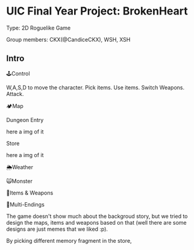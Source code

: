 # UIC Final Year Project: BrokenHeart
Type: 2D Roguelike Game 

Group members: CKX(@CandiceCKX), WSH, XSH

## Intro

🕹️Control

W,A,S,D to move the character.
Pick items.
Use items.
Switch Weapons.
Attack.

🏕️Map

Dungeon Entry

here a img of it


Store

here a img of it


🌦️Weather


🙀Monster


🎁Items & Weapons


🌌Multi-Endings

The game doesn't show much about the backgroud story, but we tried to design the maps, items and weapons based on that (well there are some designs are just memes that we liked :p).

By picking different memory fragment in the store, 

